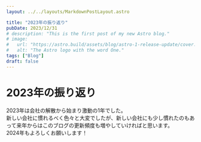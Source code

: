 ```yaml
---
layout: ../../layouts/MarkdownPostLayout.astro

title: "2023年の振り返り"
pubDate: 2023/12/31
# description: "This is the first post of my new Astro blog."
# image:
#   url: "https://astro.build/assets/blog/astro-1-release-update/cover.jpeg"
#   alt: "The Astro logo with the word One."
tags: ["Blog"]
draft: false
---
```


# 2023年の振り返り

2023年は会社の解散から始まり激動の1年でした。  
新しい会社に慣れるべく色々と大変でしたが、新しい会社にも少し慣れたのもあって来年からはこのブログの更新頻度も増やしていければと思います。  
2024年もよろしくお願いします！
